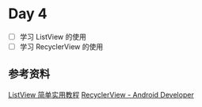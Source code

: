 # Day 4
- [ ] 学习 ListView 的使用
- [ ] 学习 RecyclerView 的使用

## 参考资料
[ListView 简单实用教程](https://www.runoob.com/w3cnote/android-tutorial-listview.html)
[RecyclerView - Android Developer](https://developer.android.com/guide/topics/ui/layout/recyclerview?hl=zh-cn)
